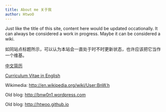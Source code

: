 ```yaml
---
title: About me 关于我
author: HtwoO
---
```


Just like the title of this site, content here would be updated occationally. It can always be considered a work in progress. Maybe it can be considered a wiki.

如同站点标题所示，可以认为本站会一直处于时不时更新状态，也许应该把它当作一个维基。

[中文简历](/cn-cv.pdf)

[Curriculum Vitae in English](/cv.pdf)

Wikimedia: http://en.wikipedia.org/wiki/User:BnW.h

Old blog: http://bnw0n1.wordpress.com

Old blog: http://htwoo.github.io
